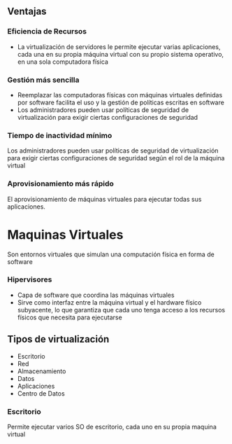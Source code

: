## Ventajas

### Eficiencia de Recursos

- La virtualización de servidores le permite ejecutar varias aplicaciones, cada una en su propia máquina virtual con su propio sistema operativo, en una sola computadora física

### Gestión más sencilla

- Reemplazar las computadoras físicas con máquinas virtuales definidas por software facilita el uso y la gestión de políticas escritas en software
- Los administradores pueden usar políticas de seguridad de virtualización para exigir ciertas configuraciones de seguridad

### Tiempo de inactividad mínimo

Los administradores pueden usar políticas de seguridad de virtualización para exigir ciertas configuraciones de seguridad según el rol de la máquina virtual

### Aprovisionamiento más rápido

El aprovisionamiento de máquinas virtuales para ejecutar todas sus aplicaciones.

# Maquinas Virtuales

Son entornos virtuales que simulan una computación física en forma de software

### Hipervisores

- Capa de software que coordina las máquinas virtuales
- Sirve como interfaz entre la máquina virtual y el hardware físico subyacente, lo que garantiza que cada uno tenga acceso a los recursos físicos que necesita para ejecutarse

## Tipos de virtualización

- Escritorio
- Red
- Almacenamiento
- Datos
- Aplicaciones
- Centro de Datos

### Escritorio

Permite ejecutar varios SO de escritorio, cada uno en su propia maquina virtual